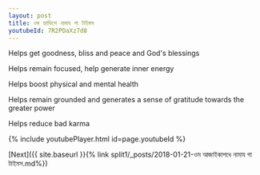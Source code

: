 ```yaml
---
layout: post
title: ওম হ্যাভিশে নামায গা টাইমস
youtubeId: 7R2PDaXz7d8
---
```

 
 
Helps get goodness, bliss and peace and God's blessings
 
Helps remain focused, help generate inner energy 
 
Helps boost physical and mental health 
 
Helps remain grounded and generates a sense of gratitude towards the greater power 
 
Helps reduce bad karma
 
 
 
 


{% include youtubePlayer.html id=page.youtubeId %}
 
[Next]({{ site.baseurl }}{% link  split1/_posts/2018-01-21-ওম আজাইকাপধে নামায গা টাইমস.md%})
 
